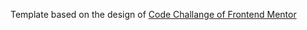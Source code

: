 Template based on the design of [Code Challange of Frontend Mentor](https://www.frontendmentor.io/challenges/easybank-landing-page-WaUhkoDN)
